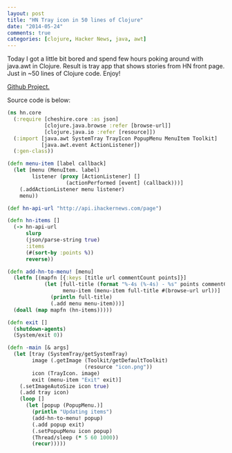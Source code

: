```yaml
---
layout: post
title: "HN Tray icon in 50 lines of Clojure"
date: "2014-05-24"
comments: true
categories: [clojure, Hacker News, java, awt]
---
```

Today I got a little bit bored and spend few hours poking around with java.awt in Clojure.
Result is tray app that shows stories from HN front page.
Just in ~50 lines of Clojure code.
Enjoy!

[Github Project.](https://github.com/Gonzih/hn-tray.clj)

Source code is below:

<!--more-->

```clojure
(ns hn.core
  (:require [cheshire.core :as json]
            [clojure.java.browse :refer [browse-url]]
            [clojure.java.io :refer [resource]])
  (:import [java.awt SystemTray TrayIcon PopupMenu MenuItem Toolkit]
           [java.awt.event ActionListener])
  (:gen-class))

(defn menu-item [label callback]
  (let [menu (MenuItem. label)
        listener (proxy [ActionListener] []
                   (actionPerformed [event] (callback)))]
    (.addActionListener menu listener)
    menu))

(def hn-api-url "http://api.ihackernews.com/page")

(defn hn-items []
  (-> hn-api-url
      slurp
      (json/parse-string true)
      :items
      (#(sort-by :points %))
      reverse))

(defn add-hn-to-menu! [menu]
  (letfn [(mapfn [{:keys [title url commentCount points]}]
            (let [full-title (format "%-4s (%-4s) - %s" points commentCount title)
                  menu-item (menu-item full-title #(browse-url url))]
              (println full-title)
              (.add menu menu-item)))]
  (doall (map mapfn (hn-items)))))

(defn exit []
  (shutdown-agents)
  (System/exit 0))

(defn -main [& args]
  (let [tray (SystemTray/getSystemTray)
        image (.getImage (Toolkit/getDefaultToolkit)
                         (resource "icon.png"))
        icon (TrayIcon. image)
        exit (menu-item "Exit" exit)]
    (.setImageAutoSize icon true)
    (.add tray icon)
    (loop []
      (let [popup (PopupMenu.)]
        (println "Updating items")
        (add-hn-to-menu! popup)
        (.add popup exit)
        (.setPopupMenu icon popup)
        (Thread/sleep (* 5 60 1000))
        (recur)))))
```
